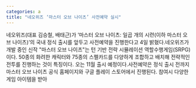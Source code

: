 ```yaml
---
categories: a
title: "네오위즈 ‘마스터 오브 나이츠’ 사전예약 실시"
---
```

네오위즈(대표 김승철, 배태근)가 ‘마스터 오브 나이츠: 일곱 개의 시련(이하 마스터 오브 나이츠)’의 국내 정식 출시를 앞두고 사전예약을 진행한다고 4일 밝혔다.네오위즈가 개발 중인 신작 "마스터 오브 나이츠"는 턴 기반 전략 시뮬레이션 역할수행게임(SRPG)이다. 50종의 화려한 캐릭터와 75종의 스펠카드를 다양하게 조합하고 배치해 전략적인 전투를 진행하는 것이 특징이다. 오는 11월 출시 예정이다.사전예약은 정식 출시 전까지 마스터 오브 나이츠 공식 홈페이지와 구글 플레이 스토어에서 진행된다. 참여시 다양한 게임 아이템을 받아